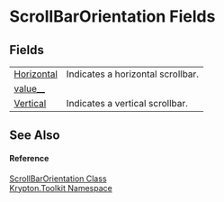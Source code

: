 # ScrollBarOrientation Fields




## Fields
<table>
<tr>
<td><a href="70be618c-957c-e89c-124e-0a7505688a59.md">Horizontal</a></td>
<td>Indicates a horizontal scrollbar.</td></tr>
<tr>
<td><a href="91846162-4ed5-d993-7dae-9ed6e1991f99.md">value__</a></td>
<td> </td></tr>
<tr>
<td><a href="6f373497-c543-e295-106b-1e498415d965.md">Vertical</a></td>
<td>Indicates a vertical scrollbar.</td></tr>
</table>

## See Also


#### Reference
<a href="5fdb18fc-170c-3ef2-0a23-2555cf129acb.md">ScrollBarOrientation Class</a>  
<a href="79d2eac2-21f4-54ff-7552-b20c33c30600.md">Krypton.Toolkit Namespace</a>  
